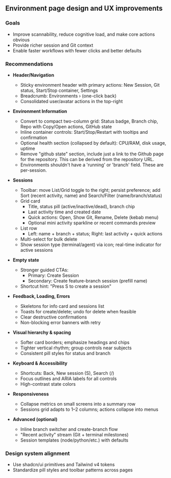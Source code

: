 ## Environment page design and UX improvements

### Goals
- Improve scannability, reduce cognitive load, and make core actions obvious
- Provide richer session and Git context
- Enable faster workflows with fewer clicks and better defaults

### Recommendations

- **Header/Navigation**
  - Sticky environment header with primary actions: New Session, Git status, Start/Stop container, Settings
  - Breadcrumb: Environments › <environment> (one-click back)
  - Consolidated user/avatar actions in the top-right

- **Environment Information**
  - Convert to compact two-column grid: Status badge, Branch chip, Repo with Copy/Open actions, GitHub state
  - Inline container controls: Start/Stop/Restart with tooltips and confirmation
  - Optional health section (collapsed by default): CPU/RAM, disk usage, uptime
  - Remove "github state" section, include just a link to the Github page for the repository. This can be derived from the repository URL.
  - Environments shouldn't have a 'running' or 'branch' field. These are per-session.

- **Sessions**
  - Toolbar: move List/Grid toggle to the right; persist preference; add Sort (recent activity, name) and Search/Filter (name/branch/status)
  - Grid card
    - Title, status pill (active/inactive/dead), branch chip
    - Last activity time and created date
    - Quick actions: Open, Show Git, Rename, Delete (kebab menu)
    - Optional mini activity sparkline or recent commands preview
  - List row
    - Left: name + branch + status; Right: last activity + quick actions
  - Multi-select for bulk delete
  - Show session type (terminal/agent) via icon; real-time indicator for active sessions

- **Empty state**
  - Stronger guided CTAs:
    - Primary: Create Session
    - Secondary: Create feature-branch session (prefill name)
  - Shortcut hint: "Press S to create a session"

- **Feedback, Loading, Errors**
  - Skeletons for info card and sessions list
  - Toasts for create/delete; undo for delete when feasible
  - Clear destructive confirmations
  - Non-blocking error banners with retry

- **Visual hierarchy & spacing**
  - Softer card borders; emphasize headings and chips
  - Tighter vertical rhythm; group controls near subjects
  - Consistent pill styles for status and branch

- **Keyboard & Accessibility**
  - Shortcuts: Back, New session (S), Search (/)
  - Focus outlines and ARIA labels for all controls
  - High-contrast state colors

- **Responsiveness**
  - Collapse metrics on small screens into a summary row
  - Sessions grid adapts to 1–2 columns; actions collapse into menus

- **Advanced (optional)**
  - Inline branch switcher and create-branch flow
  - "Recent activity" stream (Git + terminal milestones)
  - Session templates (node/python/etc.) with defaults

### Design system alignment
- Use shadcn/ui primitives and Tailwind v4 tokens
- Standardize pill styles and toolbar patterns across pages
